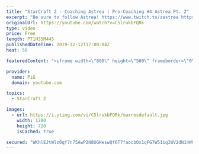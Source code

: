 ```yaml
---
title: "StarCraft 2 - Coaching Astrea | Pro-Coaching #4 Astrea Pt. 2"
excerpt: "Be sure to follow Astrea! https://www.twitch.tv/zastrea https://twitter.com/SCAstrea   Like the content? Then consider to leave a thumbs up and subscribe! ;) If you wish to support me please consider doing so through my patreon: https://www.patreon.com/PiGSC2 Videos don’t appear in your feed and you"
originalUrl: https://youtube.com/watch?v=C5lrukbFQRk
type: video
price: Free
length: PT1H35M44S
publishedDateTime: 2019-12-12T17:00:04Z
heat: 50

featuredContent: "<iframe width=\"800\" height=\"500\" frameborder=\"0\" src=\"https://www.youtube.com/embed/C5lrukbFQRk\" allow=\"accelerometer; autoplay; encrypted-media; gyroscope; picture-in-picture\" allowfullscreen></iframe>"

provider:
  name: PiG
  domain: youtube.com

topics:
  - StarCraft 2

images:
  - url: https://i.ytimg.com/vi/C5lrukbFQRk/maxresdefault.jpg
    width: 1280
    height: 720
    isCached: true

secured: "WKhlEJtWlz0qf7n75AwP2N8UGHeswQf6T7faocbOx1qFG7W51iq3UV2dN14W92Z6oTcIrEjqQ2MLCpfbM4oVKT5+z2hOHf2XTW+fngar1OydgCCee5+7QZMRY84acFsmIVWIv1DM2VomdfElbmnAQB/CSIEyFHptdn9au5j7fpcC0sM3VciVkxsCAA9qjiIZ2Ol2XDIiRB9HEpc8YlhL+pNvALC8mvLYwn0zfsHj68TgJOQlL+bwNFwi/sZS5S/54nXHUkXR/LfarjTAqL7eKCsUhTAeTmiTScCnwnUZlNnRHQibE1vXyY/9cgN7qZDQy7Xni7zYGU/pHqUBRQ6oDZIaJPV9y/F38Mh0j6E3Q4ngpNPsOKW+PD8l3LiIueG8+kbnIcwlT56kQR4KTSkW87GgTGvuyYtgoIXoqwFNsEE=;y/0vQ8kTyvf73lkao9wSBQ=="
---
```


